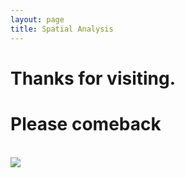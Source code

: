 ```yaml
---
layout: page
title: Spatial Analysis
---
```

<div class="text-center">
  <h1>Thanks for visiting.</h1>
  <h1>Please comeback</h1>
  <br/>

  <img src="{{ site.baseurl }}/img/under.jpg" />
</div>
